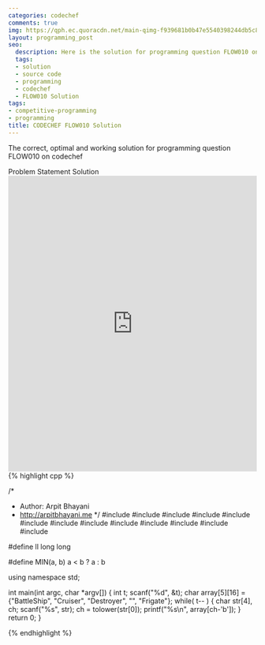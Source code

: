 ```yaml
---
categories: codechef
comments: true
img: https://qph.ec.quoracdn.net/main-qimg-f939681b0b47e5540398244db5c8966f?convert_to_webp=true
layout: programming_post
seo:
  description: Here is the solution for programming question FLOW010 on codechef
  tags:
  - solution
  - source code
  - programming
  - codechef
  - FLOW010 Solution
tags:
- competitive-programming
- programming
title: CODECHEF FLOW010 Solution
---
```

The correct, optimal and working solution for programming question FLOW010 on codechef

<div class="ui secondary pointing large menu">
  <a class="grey item" data-tab="problem-statement">
    Problem Statement
  </a>
  <a class="active item grey" data-tab="solution">
    Solution
  </a>
</div>
<div class="ui bottom attached tab" data-tab="problem-statement">
    <iframe src="https://www.codechef.com/problems/FLOW010" width="100%" height="600px" style="overflow: scroll; border: none;"></iframe>
</div>
<div class="ui bottom attached active tab" data-tab="solution">
{% highlight cpp %}

/*
 *  Author: Arpit Bhayani
 *  http://arpitbhayani.me
 */
#include <cmath>
#include <cstdio>
#include <cstdlib>
#include <climits>
#include <deque>
#include <iostream>
#include <list>
#include <limits>
#include <map>
#include <queue>
#include <set>
#include <stack>
#include <vector>

#define ll long long

#define MIN(a, b) a < b ? a : b

using namespace std;

int main(int argc, char *argv[]) {
    int t;
    scanf("%d", &t);
    char array[5][16] = {"BattleShip", "Cruiser", "Destroyer", "", "Frigate"};
    while( t-- ) {
        char str[4], ch;
        scanf("%s", str);
        ch = tolower(str[0]);
        printf("%s\n", array[ch-'b']);
    }
    return 0;
}


{% endhighlight %}
</div>
